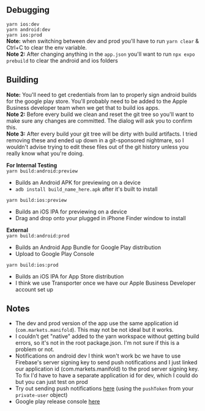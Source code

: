 ## Debugging  

`yarn ios:dev`  
`yarn android:dev`  
`yarn ios:prod`  
**Note:** when switching between dev and prod you'll have to run `yarn clear` & Ctrl+C to clear the env variable.  
**Note 2:** After changing anything in the `app.json` you'll want to run `npx expo prebuild` to clear the android and ios folders


## Building  
**Note:** You'll need to get credentials from Ian to properly sign android builds for the google play store. You'll probably need to be added to the Apple Business developer team when we get that to build ios apps.   
**Note 2:** Before every build we clean and reset the git tree so you'll want to make sure any changes are committed. The dialog will ask you to confirm this.  
**Note 3:** After every build your git tree will be dirty with build artifacts. I tried removing these and ended up down in a git-sponsored nightmare, so I wouldn't advise trying to edit these files out of the git history unless you really know what you're doing.   

**For Internal Testing**    
`yarn build:android:preview` 
- Builds an Android APK for previewing on a device
- `adb install build_name_here.apk` after it's built to install

`yarn build:ios:preview`  
- Builds an iOS IPA for previewing on a device
- Drag and drop onto your plugged in iPhone Finder window to install

**External**  
`yarn build:android:prod`
- Builds an Android App Bundle for Google Play distribution
- Upload to Google Play Console

`yarn build:ios:prod`
- Builds an iOS IPA for App Store distribution
- I think we use Transporter once we have our Apple Business Developer account set up


## Notes
- The dev and prod version of the app use the same application id (`com.markets.manifold`). This may not be not ideal but it works.
- I couldn't get "native" added to the yarn workspace without getting build errors, so it's not in the root package.json. I'm not sure if this is a problem or not.
- Notifications on android dev I think won't work bc we have to use Firebase's server signing key to send push notifications and I just linked our application id (com.markets.manifold) to the prod server signing key. To fix I'd have to have a separate application id for dev, which I could do but you can just test on prod
- Try out sending push notifications [here](https://expo.dev/notifications) (using the `pushToken` from your `private-user` object)
- Google play release console [here](https://play.google.com/console/u/1/developers/4817631028794628961/app/4973740210331758857/releases/overview)